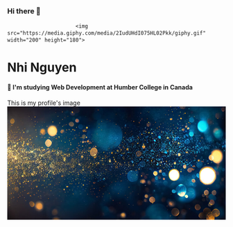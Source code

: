 ### Hi there 👋
<!-- ![Nhi's gif](https://media.giphy.com/media/2IudUHdI075HL02Pkk/giphy.gif) -->
                          <img src="https://media.giphy.com/media/2IudUHdI075HL02Pkk/giphy.gif" width="200" height="180">
# Nhi Nguyen
#### 🌱 I'm studying Web Development at Humber College in Canada
This is my profile's image
![Nhi's profile image](/image/new.jpg "nhi's background")
<!--
**nhinguyen277/nhinguyen277** is a ✨ _special_ ✨ repository because its `README.md` (this file) appears on your GitHub profile.

Here are some ideas to get you started:

- 🔭 I’m currently working on ...
- 🌱 I’m currently learning ...
- 👯 I’m looking to collaborate on ...
- 🤔 I’m looking for help with ...
- 💬 Ask me about ...
- 📫 How to reach me: ...
- 😄 Pronouns: ...
- ⚡ Fun fact: ...
-->
